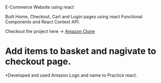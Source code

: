 E-Commerce Website using react

Built Home, Checkout, Cart and Login pages using react Functional Components and React Context API.

Checkout the project here -> [Amazon Clone](https://amazn-clone-1993.web.app/)

Add items to basket and nagivate to checkout page.
=


*Developed and used Amazon Logo and name to Practice react.
